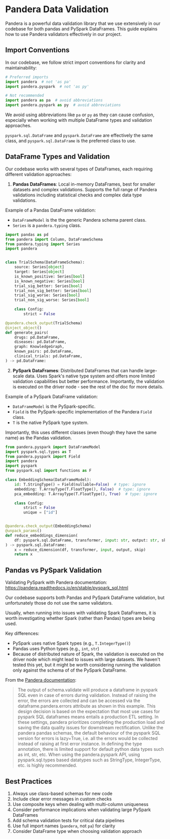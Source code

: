 # Pandera Data Validation

Pandera is a powerful data validation library that we use extensively in our codebase for both pandas and PySpark DataFrames. This guide explains how to use Pandera validators effectively in our project.

## Import Conventions

In our codebase, we follow strict import conventions for clarity and maintainability:

```python
# Preferred imports
import pandera  # not 'as pa'
import pandera.pyspark  # not 'as py'

# Not recommended
import pandera as pa  # avoid abbreviations
import pandera.pyspark as py  # avoid abbreviations
```

We avoid using abbreviations like `pa` or `py` as they can cause confusion, especially when working with multiple DataFrame types and validation approaches.

`pyspark.sql.DataFrame` and `pyspark.DataFrame` are effectively the same class, and `pyspark.sql.DataFrame` is the preferred class to use.

## DataFrame Types and Validation

Our codebase works with several types of DataFrames, each requiring different validation approaches:


1. **Pandas DataFrames**: Local in-memory DataFrames, best for smaller datasets and complex validations. Supports the full range of Pandera validations including statistical checks and complex data type validations.

Example of a Pandas DataFrame validation:

- `DataFrameModel` is the the generic Pandera schema parent class.
- `Series` is a `pandera.typing` class.


```python
import pandas as pd
from pandera import Column, DataFrameSchema
from pandera.typing import Series
import pandera


class TrialSchema(DataFrameSchema):
    source: Series[object]
    target: Series[object]
    is_known_positive: Series[bool]
    is_known_negative: Series[bool]
    trial_sig_better: Series[bool]
    trial_non_sig_better: Series[bool]
    trial_sig_worse: Series[bool]
    trial_non_sig_worse: Series[bool]

    class Config:
        strict = False

@pandera.check_output(TrialSchema)
@inject_object()
def generate_pairs(
    drugs: pd.DataFrame,
    diseases: pd.DataFrame,
    graph: KnowledgeGraph,
    known_pairs: pd.DataFrame,
    clinical_trials: pd.DataFrame,
) -> pd.DataFrame:

```

2. **PySpark DataFrames**: Distributed DataFrames that can handle large-scale data. Uses Spark's native type system and offers more limited validation capabilities but better performance. Importantly, the validation is executed on the driver node - see the rest of the doc for more details.

Example of a PySpark DataFrame validation:

- `DataFrameModel` is the PySpark-specific.
- `Field` is the PySpark-specific implementation of the Pandera `Field` class.
- `T` is the native PySpark type system.

Importantly, this uses different classes (even though they have the same name) as the Pandas validation.

```python
from pandera.pyspark import DataFrameModel
import pyspark.sql.types as T
from pandera.pyspark import Field
import pandera
import pyspark
from pyspark.sql import functions as F

class EmbeddingSchema(DataFrameModel):
    id: T.StringType() = Field(nullable=False)  # type: ignore
    embedding: T.ArrayType(T.FloatType(), False)  # type: ignore
    pca_embedding: T.ArrayType(T.FloatType(), True)  # type: ignore

    class Config:
        strict = False
        unique = ["id"]


@pandera.check_output(EmbeddingSchema)
@unpack_params()
def reduce_embeddings_dimension(
    df: pyspark.sql.DataFrame, transformer, input: str, output: str, skip: bool
) -> pyspark.sql.DataFrame:
    x = reduce_dimension(df, transformer, input, output, skip)
    return x
```


## Pandas vs PySpark Validation

Validating PySpark with Pandera documentation: https://pandera.readthedocs.io/en/stable/pyspark_sql.html

Our codebase supports both Pandas and PySpark DataFrame validation, but unfortunately those do not use the same validators.

Usually, when running into issues with validating Spark DataFrames, it is worth investigating whether Spark (rather than Pandas) types are being used.


Key differences:
- PySpark uses native Spark types (e.g., `T.IntegerType()`)
- Pandas uses Python types (e.g., `int`, `str`)
- Because of distributed nature of Spark, the validation is executed on the driver node which might lead to issues with large datasets. We haven't tested this yet, but it might be worth considering running the validation only against the schema of of the PySpark DataFrame.

From the [Pandera documentation](https://pandera.readthedocs.io/en/stable/pyspark_sql.html#what-s-different):

> The output of schema.validate will produce a dataframe in pyspark SQL even in case of errors during validation. Instead of raising the error, the errors are collected and can be accessed via the dataframe.pandera.errors attribute as shown in this example. This design decision is based on the expectation that most use cases for pyspark SQL dataframes means entails a production ETL setting. In these settings, pandera prioritizes completing the production load and saving the data quality issues for downstream rectification.
>  Unlike the pandera pandas schemas, the default behaviour of the pyspark SQL version for errors is lazy=True, i.e. all the errors would be collected instead of raising at first error instance.
> In defining the type annotation, there is limited support for default python data types such as int, str, etc. When using the pandera.pyspark API, using pyspark.sql.types based datatypes such as StringType, IntegerType, etc. is highly recommended.


## Best Practices

1. Always use class-based schemas for new code
2. Include clear error messages in custom checks
3. Use composite keys when dealing with multi-column uniqueness
4. Consider performance implications when validating large PySpark DataFrames
5. Add schema validation tests for critical data pipelines
6. Use full import names (`pandera`, not `pa`) for clarity
7. Consider DataFrame type when choosing validation approach
